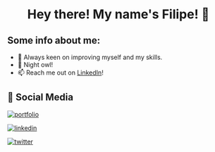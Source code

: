 <h1 align="center"> Hey there! My name's Filipe! 👋 </h1>

## Some info about me:

- 🌱 Always keen on improving myself and my skills.
- 🦉 Night owl!
- 📫 Reach me out on  [LinkedIn](https://www.linkedin.com/in/filiperpfreire/)!

## 🔗 Social Media
[![portfolio](https://img.shields.io/badge/my_portfolio-000?style=for-the-badge&logo=ko-fi&logoColor=white)](https://filipefreire.com/)

[![linkedin](https://img.shields.io/badge/linkedin-0A66C2?style=for-the-badge&logo=linkedin&logoColor=white)](https://www.linkedin.com/in/filiperpfreire/)

[![twitter](https://img.shields.io/badge/twitter-1DA1F2?style=for-the-badge&logo=twitter&logoColor=white)](https://twitter.com/Filipe__Freire)
